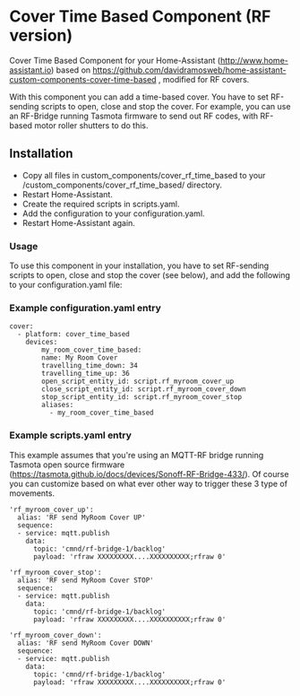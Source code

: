 # Cover Time Based Component (RF version)
Cover Time Based Component for your Home-Assistant (http://www.home-assistant.io) based on https://github.com/davidramosweb/home-assistant-custom-components-cover-time-based , modified for RF covers.

With this component you can add a time-based cover. You have to set RF-sending scripts to open, close and stop the cover. 
For example, you can use an RF-Bridge running Tasmota firmware to send out RF codes, with RF-based motor roller shutters to do this.

## Installation
* Copy all files in custom_components/cover_rf_time_based to your <config directory>/custom_components/cover_rf_time_based/ directory.
* Restart Home-Assistant.
* Create the required scripts in scripts.yaml.
* Add the configuration to your configuration.yaml.
* Restart Home-Assistant again.

### Usage
To use this component in your installation, you have to set RF-sending scripts to open, close and stop the cover (see below), and add the following to your configuration.yaml file:

### Example configuration.yaml entry

```
cover:
  - platform: cover_time_based
    devices:
        my_room_cover_time_based:
        name: My Room Cover
        travelling_time_down: 34
        travelling_time_up: 36
        open_script_entity_id: script.rf_myroom_cover_up
        close_script_entity_id: script.rf_myroom_cover_down
        stop_script_entity_id: script.rf_myroom_cover_stop
        aliases:
          - my_room_cover_time_based
```
### Example scripts.yaml entry
This example assumes that you're using an MQTT-RF bridge running Tasmota open source firmware (https://tasmota.github.io/docs/devices/Sonoff-RF-Bridge-433/). Of course you can customize based on what ever other way to trigger these 3 type of movements.
```
'rf_myroom_cover_up':
  alias: 'RF send MyRoom Cover UP'
  sequence:
  - service: mqtt.publish
    data:
      topic: 'cmnd/rf-bridge-1/backlog'
      payload: 'rfraw XXXXXXXXX....XXXXXXXXXX;rfraw 0'

'rf_myroom_cover_stop':
  alias: 'RF send MyRoom Cover STOP'
  sequence:
  - service: mqtt.publish
    data:
      topic: 'cmnd/rf-bridge-1/backlog'
      payload: 'rfraw XXXXXXXXX....XXXXXXXXXX;rfraw 0'

'rf_myroom_cover_down':
  alias: 'RF send MyRoom Cover DOWN'
  sequence:
  - service: mqtt.publish
    data:
      topic: 'cmnd/rf-bridge-1/backlog'
      payload: 'rfraw XXXXXXXXX....XXXXXXXXXX;rfraw 0'
```
